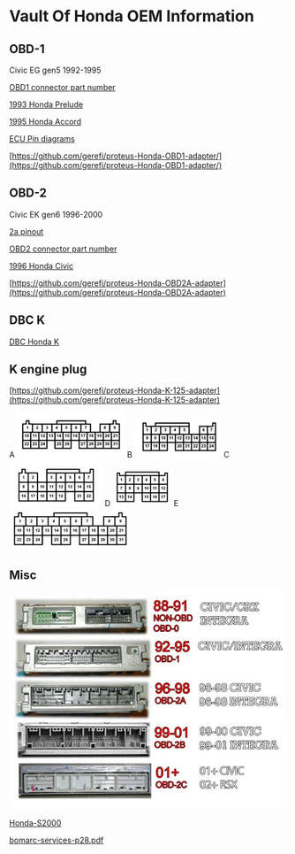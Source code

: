 # Vault Of Honda OEM Information

## OBD-1

Civic EG gen5 1992-1995

[OBD1 connector part number](OEM-connectors#64)

[1993 Honda Prelude](Honda-Prelude-1993)

[1995 Honda Accord](Honda-Accord-1995)

[ECU Pin diagrams](https://ff-squad.com/wp/?paged=2&cat=17)

[https://github.com/gerefi/proteus-Honda-OBD1-adapter/](https://github.com/gerefi/proteus-Honda-OBD1-adapter/)

## OBD-2

Civic EK gen6 1996-2000

[2a pinout](https://technet.ff-squad.com/wiring.obd2a.htm)

[OBD2 connector part number](OEM-connectors#104)

[1996 Honda Civic](Honda-Civic-1996)

[https://github.com/gerefi/proteus-Honda-OBD2A-adapter](https://github.com/gerefi/proteus-Honda-OBD2A-adapter)

## DBC K

[DBC Honda K](OEM-connectors#125-pin)

## K engine plug

[https://github.com/gerefi/proteus-Honda-K-125-adapter](https://github.com/gerefi/proteus-Honda-K-125-adapter)

A ![x](Images/Honda_K_plug_a.png) B ![x](Images/Honda_K_plug_b.png) C ![x](Images/Honda_K_plug_c.png) D ![x](Images/Honda_K_plug_d.png) E ![x](Images/Honda_K_plug_e.png)

## Misc

![x](OEM-Docs/Honda/ECU_overview.jpg)

[Honda-S2000](Honda-S2000)

[bomarc-services-p28.pdf](OEM-Docs/Honda/bomarc-services-p28.pdf)
